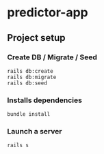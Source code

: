 # predictor-app
## Project setup

### Create DB / Migrate / Seed
```
rails db:create
rails db:migrate
rails db:seed
```
### Installs dependencies
```
bundle install
```
### Launch a server
```
rails s
```
